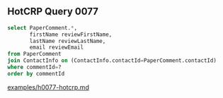 
## HotCRP Query 0077
```sql
select PaperComment.*,
       firstName reviewFirstName,
       lastName reviewLastName,
       email reviewEmail
from PaperComment
join ContactInfo on (ContactInfo.contactId=PaperComment.contactId)
where commentId=?
order by commentId
```
[examples/h0077-hotcrp.md](/examples/h0077-hotcrp.md)